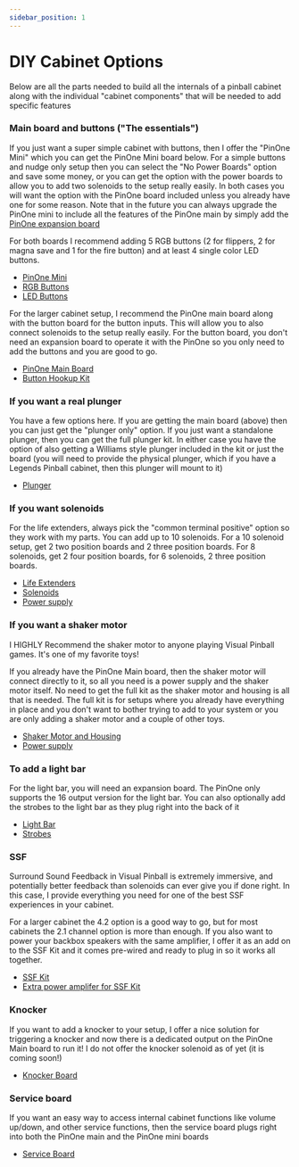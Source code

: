 ```yaml
---
sidebar_position: 1
---
```


# DIY Cabinet Options
Below are all the parts needed to build all the internals of a pinball cabinet along with the individual "cabinet components" that will be needed to add specific features

### Main board and buttons ("The essentials")

If you just want a super simple cabinet with buttons, then I offer the "PinOne Mini" which you can get the PinOne Mini board below.
For a simple buttons and nudge only setup then you can select the "No Power Boards" option and save some money, or you can get the option with the power boards to allow you to add two solenoids to the setup really easily. In both cases you will want the option with the PinOne board included unless you already have one for some reason. Note that in the future you can always upgrade the PinOne mini to include all the features of the PinOne main by simply add the [PinOne expansion board](https://www.clevelandsoftwaredesign.com/pinball-parts/p/pinone-mini-expansion-board) 

For both boards I recommend adding 5 RGB buttons (2 for flippers, 2 for magna save and 1 for the fire button) and at least 4 single color LED buttons.

- [PinOne Mini](https://www.clevelandsoftwaredesign.com/pinball-parts/p/pinone-mini-virtual-pinball-connection-board)
- [RGB Buttons](https://www.clevelandsoftwaredesign.com/pinball-parts/p/rgb-leaf-button)
- [LED Buttons](https://www.clevelandsoftwaredesign.com/pinball-parts/p/rgb-leaf-button-3hwee)

For the larger cabinet setup, I recommend the PinOne main board along with the button board for the button inputs. This will allow you to also connect solenoids to the setup really easily. For the button board, you don't need an expansion board to operate it with the PinOne so you only need to add the buttons and you are good to go.

- [PinOne Main Board](https://www.clevelandsoftwaredesign.com/pinball-parts/p/pinone-main-virtual-pinball-connection-board)
- [Button Hookup Kit](https://www.clevelandsoftwaredesign.com/pinball-parts/p/virtual-pinball-button-hookup-kit)

### If you want a real plunger

You have a few options here. If you are getting the main board (above) then you can just get the "plunger only" option. If you just want a standalone plunger, then you can get the full plunger kit. In either case you have the option of also getting a Williams style plunger included in the kit or just the board (you will need to provide the physical plunger, which if you have a Legends Pinball cabinet, then this plunger will mount to it) 
- [Plunger](https://www.clevelandsoftwaredesign.com/pinball-parts/p/virtual-pinball-plunger-attachment)

### If you want solenoids

For the life extenders, always pick the "common terminal positive" option so they work with my parts. You can add up to 10 solenoids. For a 10 solenoid setup, get 2 two position boards and 2 three position boards. For 8 solenoids, get 2 four position boards, for 6 solenoids, 2 three position boards.

- [Life Extenders](https://www.clevelandsoftwaredesign.com/pinball-parts/p/style-01-j6jmp)
- [Solenoids](https://www.clevelandsoftwaredesign.com/pinball-parts/p/high-quality-solenoid)
- [Power supply](https://www.clevelandsoftwaredesign.com/pinball-parts/p/12v-10a-power-supply-with-cord)

### If you want a shaker motor

I HIGHLY Recommend the shaker motor to anyone playing Visual Pinball games. It's one of my favorite toys!

If you already have the PinOne Main board, then the shaker motor will connect directly to it, so all you need is a power supply and the shaker motor itself. No need to get the full kit as the shaker motor and housing is all that is needed. The full kit is for setups where you already have everything in place and you don't want to bother trying to add to your system or you are only adding a shaker motor and a couple of other toys.

- [Shaker Motor and Housing](https://www.clevelandsoftwaredesign.com/pinball-parts/p/ultimate-pinball-shaker-motor)
- [Power supply](https://www.clevelandsoftwaredesign.com/pinball-parts/p/12v-10a-power-supply-with-cord)

### To add a light bar

For the light bar, you will need an expansion board. The PinOne only supports the 16 output version for the light bar. You can also optionally add the strobes to the light bar as they plug right into the back of it

- [Light Bar](https://www.clevelandsoftwaredesign.com/pinball-parts/p/rgb-12v-virtual-pinball-light-bar)
- [Strobes](https://www.clevelandsoftwaredesign.com/pinball-parts/p/rgb-12v-virtual-pinball-light-bar-sr8y4)

### SSF

Surround Sound Feedback in Visual Pinball is extremely immersive, and potentially better feedback than solenoids can ever give you if done right. In this case, I provide everything you need for one of the best SSF experiences in your cabinet.

For a larger cabinet the 4.2 option is a good way to go, but for most cabinets the 2.1 channel option is more than enough. If you also want to power your backbox speakers with the same amplifier, I offer it as an add on to the SSF Kit and it comes pre-wired and ready to plug in so it works all together. 

- [SSF Kit](https://www.clevelandsoftwaredesign.com/pinball-parts/p/high-power-ssf-kit)
- [Extra power amplifer for SSF Kit](https://www.clevelandsoftwaredesign.com/pinball-parts/p/ssf-extra-amplifier)

### Knocker

If you want to add a knocker to your setup, I offer a nice solution for triggering a knocker and now there is a dedicated output on the PinOne Main board to run it! I do not offer the knocker solenoid as of yet (it is coming soon!)

- [Knocker Board](https://www.clevelandsoftwaredesign.com/pinball-parts/p/12v-to-24v-knocker-circuit-conversion-kit)

### Service board

If you want an easy way to access internal cabinet functions like volume up/down, and other service functions, then the service board plugs right into both the PinOne main and the PinOne mini boards

- [Service Board](https://www.clevelandsoftwaredesign.com/pinball-parts/p/expansion-breakout-board-zx5y6)